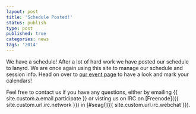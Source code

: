 ```yaml
---
layout: post
title: 'Schedule Posted!'
status: publish
type: post
published: true
categories: news
tags: '2014'
---
```


We have a schedule! After a lot of hard work we have posted our schedule to
lanyrd. We are once again using this site to manage our schedule and session
info. Head on over to [our event page](http://lanyrd.com/2014/seagl/) to have
a look and mark your calendars!

Feel free to contact us if you have any questions, either by
emailing {{ site.custom.a.email.participate }}
or visting us on IRC on
[Freenode]({{ site.custom.url.irc.network }}) in
[#seagl]({{ site.custom.url.irc.webchat }}).
